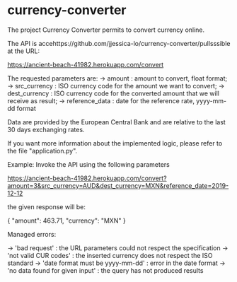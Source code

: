 # currency-converter

The project Currency Converter permits to convert currency online.

The API is accehttps://github.com/jjessica-lo/currency-converter/pullsssible at the URL: 

https://ancient-beach-41982.herokuapp.com/convert

The requested parameters are:
-> amount : amount to convert, float format;
-> src_currency : ISO currency code for the amount we want to convert;
-> dest_currency : ISO currency code for the converted amount that we will receive as result;
-> reference_data : date for the reference rate, yyyy-mm-dd format 

Data are provided by the European Central Bank and are relative to the last 30 days exchanging rates.

If you want more information about the implemented logic, please refer to the file "application.py".


Example:
Invoke the API using the following parameters

https://ancient-beach-41982.herokuapp.com/convert?amount=3&src_currency=AUD&dest_currency=MXN&reference_date=2019-12-12

the given response will be:

{ 
  "amount": 463.71, 
  "currency": "MXN"
}


Managed errors:

-> 'bad request' : the URL parameters could not respect the specification 
-> 'not valid CUR codes' : the inserted currency does not respect the ISO standard
-> 'date format must be yyyy-mm-dd' : error in the date format
-> 'no data found for given input' : the query has not produced results
